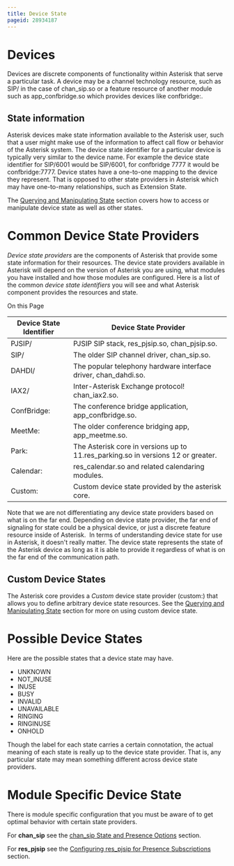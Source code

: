 ```yaml
---
title: Device State
pageid: 28934187
---
```


Devices
=======

Devices are discrete components of functionality within Asterisk that serve a particular task. A device may be a channel technology resource, such as SIP/<name> in the case of chan\_sip.so or a feature resource of another module such as app\_confbridge.so which provides devices like confbridge:<name>.

State information
-----------------

Asterisk devices make state information available to the Asterisk user, such that a user might make use of the information to affect call flow or behavior of the Asterisk system. The device state identifier for a particular device is typically very similar to the device name. For example the device state identifier for SIP/6001 would be SIP/6001, for confbridge 7777 it would be confbridge:7777. Device states have a one-to-one mapping to the device they represent. That is opposed to other state providers in Asterisk which may have one-to-many relationships, such as Extension State.

The [Querying and Manipulating State](/Fundamentals/Key-Concepts/States-and-Presence/Querying-and-Manipulating-State) section covers how to access or manipulate device state as well as other states.

Common Device State Providers
=============================

*Device state providers* are the components of Asterisk that provide some state information for their resources. The device state providers available in Asterisk will depend on the version of Asterisk you are using, what modules you have installed and how those modules are configured. Here is a list of the common *device state identifiers* you will see and what Asterisk component provides the resources and state.

On this Page




| Device State Identifier | Device State Provider |
| --- | --- |
| PJSIP/<resource> | PJSIP SIP stack, res\_pjsip.so, chan\_pjsip.so. |
| SIP/<resource> | The older SIP channel driver, chan\_sip.so. |
| DAHDI/<resource> | The popular telephony hardware interface driver, chan\_dahdi.so. |
| IAX2/<resource> | Inter-Asterisk Exchange protocol! chan\_iax2.so. |
| ConfBridge:<resource> | The conference bridge application, app\_confbridge.so. |
| MeetMe:<resource> | The older conference bridging app, app\_meetme.so. |
| Park:<resource> | The Asterisk core in versions up to 11.res\_parking.so in versions 12 or greater. |
| Calendar:<resource> | res\_calendar.so and related calendaring modules. |
| Custom:<resource> | Custom device state provided by the asterisk core. |

Note that we are not differentiating any device state providers based on what is on the far end. Depending on device state provider, the far end of signaling for state could be a physical device, or just a discrete feature resource inside of Asterisk.  In terms of understanding device state for use in Asterisk, it doesn't really matter. The device state represents the state of the Asterisk device as long as it is able to provide it regardless of what is on the far end of the communication path.

Custom Device States
--------------------

The Asterisk core provides a *Custom* device state provider (custom:<resource>) that allows you to define arbitrary device state resources. See the [Querying and Manipulating State](/Fundamentals/Key-Concepts/States-and-Presence/Querying-and-Manipulating-State) section for more on using custom device state.

Possible Device States
======================

Here are the possible states that a device state may have.

* UNKNOWN
* NOT\_INUSE
* INUSE
* BUSY
* INVALID
* UNAVAILABLE
* RINGING
* RINGINUSE
* ONHOLD

Though the label for each state carries a certain connotation, the actual meaning of each state is really up to the device state provider. That is, any particular state may mean something different across device state providers.

Module Specific Device State
============================

There is module specific configuration that you must be aware of to get optimal behavior with certain state providers.

For **chan\_sip** see the [chan\_sip State and Presence Options](/Configuration/Channel-Drivers/SIP/Configuring-chan_sip/chan_sip-State-and-Presence-Options) section.

For **res\_pjsip** see the [Configuring res\_pjsip for Presence Subscriptions](/Configuration/Channel-Drivers/SIP/Configuring-res_pjsip/Configuring-res_pjsip-for-Presence-Subscriptions) section.

